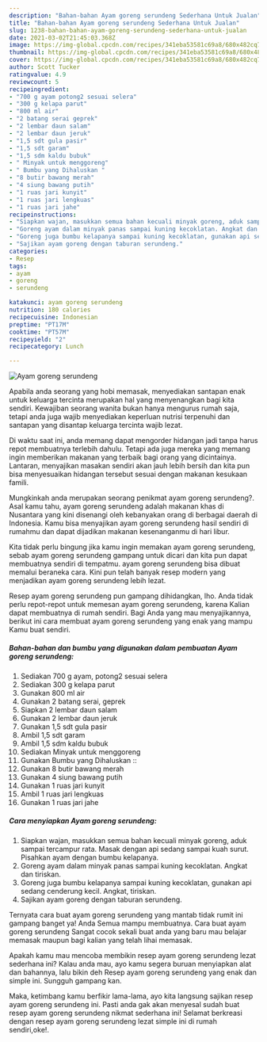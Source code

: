 ```yaml
---
description: "Bahan-bahan Ayam goreng serundeng Sederhana Untuk Jualan"
title: "Bahan-bahan Ayam goreng serundeng Sederhana Untuk Jualan"
slug: 1238-bahan-bahan-ayam-goreng-serundeng-sederhana-untuk-jualan
date: 2021-03-02T21:45:03.368Z
image: https://img-global.cpcdn.com/recipes/341eba53581c69a8/680x482cq70/ayam-goreng-serundeng-foto-resep-utama.jpg
thumbnail: https://img-global.cpcdn.com/recipes/341eba53581c69a8/680x482cq70/ayam-goreng-serundeng-foto-resep-utama.jpg
cover: https://img-global.cpcdn.com/recipes/341eba53581c69a8/680x482cq70/ayam-goreng-serundeng-foto-resep-utama.jpg
author: Scott Tucker
ratingvalue: 4.9
reviewcount: 5
recipeingredient:
- "700 g ayam potong2 sesuai selera"
- "300 g kelapa parut"
- "800 ml air"
- "2 batang serai geprek"
- "2 lembar daun salam"
- "2 lembar daun jeruk"
- "1,5 sdt gula pasir"
- "1,5 sdt garam"
- "1,5 sdm kaldu bubuk"
- " Minyak untuk menggoreng"
- " Bumbu yang Dihaluskan "
- "8 butir bawang merah"
- "4 siung bawang putih"
- "1 ruas jari kunyit"
- "1 ruas jari lengkuas"
- "1 ruas jari jahe"
recipeinstructions:
- "Siapkan wajan, masukkan semua bahan kecuali minyak goreng, aduk sampai tercampur rata. Masak dengan api sedang sampai kuah surut. Pisahkan ayam dengan bumbu kelapanya."
- "Goreng ayam dalam minyak panas sampai kuning kecoklatan. Angkat dan tiriskan."
- "Goreng juga bumbu kelapanya sampai kuning kecoklatan, gunakan api sedang cenderung kecil. Angkat, tiriskan."
- "Sajikan ayam goreng dengan taburan serundeng."
categories:
- Resep
tags:
- ayam
- goreng
- serundeng

katakunci: ayam goreng serundeng 
nutrition: 180 calories
recipecuisine: Indonesian
preptime: "PT17M"
cooktime: "PT57M"
recipeyield: "2"
recipecategory: Lunch

---
```



![Ayam goreng serundeng](https://img-global.cpcdn.com/recipes/341eba53581c69a8/680x482cq70/ayam-goreng-serundeng-foto-resep-utama.jpg)

Apabila anda seorang yang hobi memasak, menyediakan santapan enak untuk keluarga tercinta merupakan hal yang menyenangkan bagi kita sendiri. Kewajiban seorang  wanita bukan hanya mengurus rumah saja, tetapi anda juga wajib menyediakan keperluan nutrisi terpenuhi dan santapan yang disantap keluarga tercinta wajib lezat.

Di waktu  saat ini, anda memang dapat mengorder hidangan jadi tanpa harus repot membuatnya terlebih dahulu. Tetapi ada juga mereka yang memang ingin memberikan makanan yang terbaik bagi orang yang dicintainya. Lantaran, menyajikan masakan sendiri akan jauh lebih bersih dan kita pun bisa menyesuaikan hidangan tersebut sesuai dengan makanan kesukaan famili. 



Mungkinkah anda merupakan seorang penikmat ayam goreng serundeng?. Asal kamu tahu, ayam goreng serundeng adalah makanan khas di Nusantara yang kini disenangi oleh kebanyakan orang di berbagai daerah di Indonesia. Kamu bisa menyajikan ayam goreng serundeng hasil sendiri di rumahmu dan dapat dijadikan makanan kesenanganmu di hari libur.

Kita tidak perlu bingung jika kamu ingin memakan ayam goreng serundeng, sebab ayam goreng serundeng gampang untuk dicari dan kita pun dapat membuatnya sendiri di tempatmu. ayam goreng serundeng bisa dibuat memalui beraneka cara. Kini pun telah banyak resep modern yang menjadikan ayam goreng serundeng lebih lezat.

Resep ayam goreng serundeng pun gampang dihidangkan, lho. Anda tidak perlu repot-repot untuk memesan ayam goreng serundeng, karena Kalian dapat membuatnya di rumah sendiri. Bagi Anda yang mau menyajikannya, berikut ini cara membuat ayam goreng serundeng yang enak yang mampu Kamu buat sendiri.

<!--inarticleads1-->

##### Bahan-bahan dan bumbu yang digunakan dalam pembuatan Ayam goreng serundeng:

1. Sediakan 700 g ayam, potong2 sesuai selera
1. Sediakan 300 g kelapa parut
1. Gunakan 800 ml air
1. Gunakan 2 batang serai, geprek
1. Siapkan 2 lembar daun salam
1. Gunakan 2 lembar daun jeruk
1. Gunakan 1,5 sdt gula pasir
1. Ambil 1,5 sdt garam
1. Ambil 1,5 sdm kaldu bubuk
1. Sediakan  Minyak untuk menggoreng
1. Gunakan  Bumbu yang Dihaluskan ::
1. Gunakan 8 butir bawang merah
1. Gunakan 4 siung bawang putih
1. Gunakan 1 ruas jari kunyit
1. Ambil 1 ruas jari lengkuas
1. Gunakan 1 ruas jari jahe




<!--inarticleads2-->

##### Cara menyiapkan Ayam goreng serundeng:

1. Siapkan wajan, masukkan semua bahan kecuali minyak goreng, aduk sampai tercampur rata. Masak dengan api sedang sampai kuah surut. Pisahkan ayam dengan bumbu kelapanya.
1. Goreng ayam dalam minyak panas sampai kuning kecoklatan. Angkat dan tiriskan.
1. Goreng juga bumbu kelapanya sampai kuning kecoklatan, gunakan api sedang cenderung kecil. Angkat, tiriskan.
1. Sajikan ayam goreng dengan taburan serundeng.




Ternyata cara buat ayam goreng serundeng yang mantab tidak rumit ini gampang banget ya! Anda Semua mampu membuatnya. Cara buat ayam goreng serundeng Sangat cocok sekali buat anda yang baru mau belajar memasak maupun bagi kalian yang telah lihai memasak.

Apakah kamu mau mencoba membikin resep ayam goreng serundeng lezat sederhana ini? Kalau anda mau, ayo kamu segera buruan menyiapkan alat dan bahannya, lalu bikin deh Resep ayam goreng serundeng yang enak dan simple ini. Sungguh gampang kan. 

Maka, ketimbang kamu berfikir lama-lama, ayo kita langsung sajikan resep ayam goreng serundeng ini. Pasti anda gak akan menyesal sudah buat resep ayam goreng serundeng nikmat sederhana ini! Selamat berkreasi dengan resep ayam goreng serundeng lezat simple ini di rumah sendiri,oke!.

